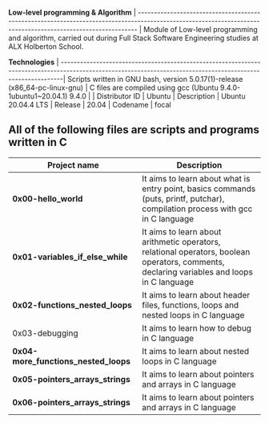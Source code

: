 __Low-level programming & Algorithm__ 
| ------------------------------------------------------------------------------------------------------------------------------------------------------------ |
Module of Low-level programming and algorithm, carried out during Full Stack Software Engineering studies at ALX Holberton School.

__Technologies__
| -------------------------------------------------------------------------------------------------------------------------------------------------------------|
 Scripts written in GNU bash, version 5.0.17(1)-release (x86_64-pc-linux-gnu) 
| C files are compiled using gcc (Ubuntu 9.4.0-1ubuntu1~20.04.1) 9.4.0 |
| Distributor ID | Ubuntu
| Description    | Ubuntu 20.04.4 LTS
| Release        | 20.04
| Codename       | focal
                                                                                                                       
                                                                                                                                      
 All of the following files are scripts and programs written in C 
---------------------------------------------------------------------------------------------------------------------------------------------------------------
                                                                                                                                                              
| __Project name__       |   __Description__  |
| -----------------  |  ---------------------------------------------------------------------------------------------------------------------------------------
| **0x00-hello_world**                  |   	It aims to learn about what is entry point, basics commands (puts, printf, putchar), compilation process with gcc in C language 
| **0x01-variables_if_else_while**	     |   It aims to learn about arithmetic operators, relational operators, boolean operators, comments, declaring variables and loops in C language  
|**0x02-functions_nested_loops**        |   It aims to learn about header files, functions, loops and nested loops in C language
| 0x03-debugging                        |   It aims to learn how to debug in C language
| __0x04-more_functions_nested_loops__  |   It aims to learn about nested loops in C language
| __0x05-pointers_arrays_strings__	     |   It aims to learn about pointers and arrays in C language
|__0x06-pointers_arrays_strings__	      |   It aims to learn about pointers and arrays in C language
 	  
